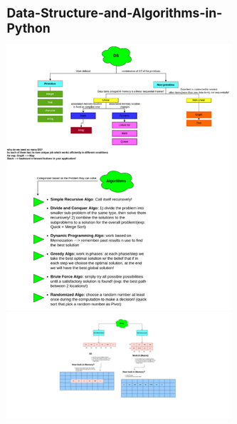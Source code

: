 # Data-Structure-and-Algorithms-in-Python
<img src="./img/DS.drawio.png"/>

<img src="./img/Array.drawio.png"/>